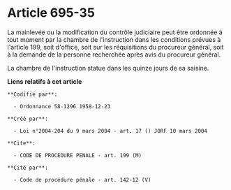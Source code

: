 # Article 695-35

La mainlevée ou la modification du contrôle judiciaire peut être ordonnée à tout moment par la chambre de l'instruction dans
les conditions prévues à l'article 199, soit d'office, soit sur les réquisitions du procureur général, soit à la demande de
la personne recherchée après avis du procureur général.

La chambre de l'instruction statue dans les quinze jours de sa saisine.

**Liens relatifs à cet article**

	**Codifié par**:

	  - Ordonnance 58-1296 1958-12-23

	**Créé par**:

	  - Loi n°2004-204 du 9 mars 2004 - art. 17 () JORF 10 mars 2004

	**Cite**:

	  - CODE DE PROCEDURE PENALE - art. 199 (M)

	**Cité par**:

	  - Code de procédure pénale - art. 142-12 (V)

